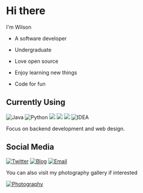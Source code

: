 # Hi there

I'm Wilson

- A software developer

- Undergraduate

- Love open source 

- Enjoy learning new things

- Code for fun

  

## Currently Using

![Java](https://img.shields.io/badge/-Java-e06a00?style=flat-square&logo=Java&labelColor=orange&logoColor=FFF) ![Python](https://img.shields.io/badge/-Python-2d5f96?style=flat-square&logo=Python&labelColor=3776AB&logoColor=FFF) ![](https://img.shields.io/badge/-HTML5-e34f26?style=flat-square&logo=HTML5&logoColor=fff) ![](https://img.shields.io/badge/-CSS3-1572b6?style=flat-square&logo=CSS3&labelColor=1572b6) ![](https://img.shields.io/badge/-JavaScript-e5cd0c?style=flat-square&logo=JavaScript&labelColor=f7df1e&logoColor=000) ![IDEA](https://img.shields.io/badge/-IDEA-000?style=flat-square&logo=intellij-idea&logoColor=FFF)

Focus on backend development and web design.



## Social Media

[![Twitter](https://img.shields.io/badge/-@WilsongibbsZ-1ca0f1?style=flat-square&labelColor=1ca0f1&logo=twitter&logoColor=white)](https://twitter.com/WilsongibbsZ) [![Blog](https://img.shields.io/badge/-https://wilsongibbs.com-grey?style=flat-square&logo=Hexo&logoColor=fff)](https://www.wilsongibbs.com) [![Email](https://img.shields.io/badge/-wilsongibbs.com@gmail.com-d14836?style=flat-square&logo=gmail&logoColor=white&labelColor=c14438)](mailto:wilsongibbs.com_at_google.com)

You can also visit my photography gallery if interested

[![Photography](https://img.shields.io/badge/-https://nsrain.com-0e83cd?style=flat-square&logo=WordPress&logoColor=fff)](https://www.wilsongibbs.com)
